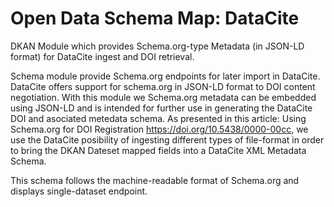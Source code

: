 # Open Data Schema Map: DataCite
DKAN Module which provides Schema.org-type Metadata (in JSON-LD format) for DataCite ingest and DOI retrieval.

Schema module provide Schema.org endpoints for later import in DataCite. DataCite offers support for schema.org in JSON-LD format to DOI content negotiation. With this module we Schema.org metadata can be embedded using JSON-LD and is intended for further use in generating the DataCite DOI and asociated metedata schema. As presented in this article: Using Schema.org for DOI Registration https://doi.org/10.5438/0000-00cc, we use the DataCite posibility of ingesting different types of file-format in order to bring the DKAN Dateset mapped fields into a DataCite XML Metadata Schema.



This schema follows the  machine-readable format of Schema.org and displays single-dataset endpoint.



